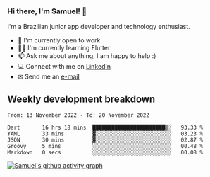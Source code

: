 ### Hi there, I'm Samuel! 👋

I'm a Brazilian junior app developer and technology enthusiast.

- 🏢 I'm currently open to work
- 👨‍💻 I'm currently learning Flutter
- 📫 Ask me about anything, I am happy to help :)
- 💻 Connect with me on [LinkedIn](https://www.linkedin.com/in/samuel-s-marques/)
- ✉ Send me an [e-mail](mailto:samuel.s.marques@protonmail.com)

## Weekly development breakdown
<!--START_SECTION:waka-->

```text
From: 13 November 2022 - To: 20 November 2022

Dart       16 hrs 18 mins  ███████████████████████▒░   93.33 %
YAML       33 mins         ▓░░░░░░░░░░░░░░░░░░░░░░░░   03.23 %
JSON       30 mins         ▓░░░░░░░░░░░░░░░░░░░░░░░░   02.87 %
Groovy     5 mins          ░░░░░░░░░░░░░░░░░░░░░░░░░   00.48 %
Markdown   0 secs          ░░░░░░░░░░░░░░░░░░░░░░░░░   00.08 %
```

<!--END_SECTION:waka-->

[![Samuel's github activity graph](https://activity-graph.herokuapp.com/graph?username=samuel-s-marques&theme=react-dark)](https://github.com/samuel-s-marques)
